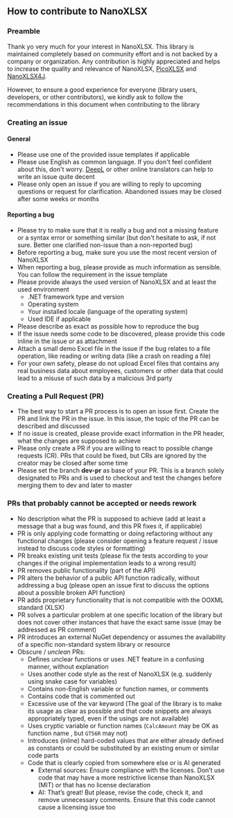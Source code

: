 
## How to contribute to NanoXLSX

### Preamble
Thank yo very much for your interest in NanoXLSX. This library is maintained completely based on community effort and is not backed by a company or organization. Any contribution is highly appreciated and helps to increase the quality and relevance of NanoXLSX, [PicoXLSX](https://github.com/rabanti-github/PicoXLSX) and [NanoXLSX4J](https://github.com/rabanti-github/NanoXLSX4j).

However, to ensure a good experience for everyone (library users, developers, or other contributors), we kindly ask to follow the recommendations in this document when contributing to the library

### Creating an issue

#### General
* Please use one of the provided issue templates if applicable
* Please use English as common language. If you don't feel confident about this, don't worry. [DeepL]( https://www.deepl.com/translator) or other online translators can help to write an issue quite decent
* Please only open an issue if you are willing to reply to upcoming questions or request for clarification. Abandoned issues may be closed after some weeks or months

#### Reporting a bug

* Please try to make sure that it is really a bug and not a missing feature or a syntax error or something similar (but don't hesitate to ask, if not sure. Better one clarified non-issue than a non-reported bug)
* Before reporting a bug, make sure you use the most recent version of NanoXLSX
* When reporting a bug, please provide as much information as sensible. You can follow the requirement in the issue template
* Please provide always the used version of NanoXLSX and at least the used environment
  * .NET framework type and version
  * Operating system
  * Your installed locale (language of the operating system)
  * Used IDE if applicable
* Please describe as exact as possible how to reproduce the bug
* If the issue needs some code to be discovered, please provide this code inline in the issue or as attachment
* Attach a small demo Excel file in the issue if the bug relates to a file operation, like reading or writing data (like a crash on reading a file)
* For your own safety, please do not upload Excel files that contains any real business data about employees, customers or other data that could lead to a misuse of such data by a malicious 3rd party
  
### Creating a Pull Request (PR)

* The best way to start a PR process is to open an issue first. Create the PR and link the PR in the issue. In this issue, the topic of the PR can be described and discussed
* If no issue is created, please provide exact information in the PR header, what the changes are supposed to achieve
* Please only create a PR if you are willing to react to possible change requests (CR). PRs that could be fixed, but CRs are ignored by the creator may be closed after some time
* Please set the branch **dev-pr** as base of your PR. This is a branch solely designated to PRs and is used to checkout and test the changes before merging them to dev and later to master
  
### PRs that probably cannot be accepted or needs rework

* No description what the PR is supposed to achieve (add at least a message that a bug was found, and this PR fixes it, if applicable)
* PR is only applying code formatting or doing refactoring without any functional changes (please consider opening a feature request / issue instead to discuss code styles or formatting)
* PR breaks existing unit tests (please fix the tests according to your changes if the original implementation leads to a wrong result) 
* PR removes public functionality (part of the API)
* PR alters the behavior of a public API function radically, without addressing a bug (please open an issue first to discuss the options about a possible broken API function)
* PR adds proprietary functionality that is not compatible with the OOXML standard (XLSX)
* PR solves a particular problem at one specific location of the library but does not cover other instances that have the exact same issue (may be addressed as PR comment)
* PR introduces an external  NuGet dependency or assumes the availability of a specific non-standard system library or resource
* Obscure / *unclean* PRs:
  * Defines unclear functions or uses .NET feature in a confusing manner, without explanation
  * Uses another code style as the rest of NanoXLSX (e.g. suddenly using snake case for variables)
  * Contains non-English variable or function names, or comments
  * Contains code that is commented out
  * Excessive use of the var keyword (The goal of the library is to make its usage as clear as possible and that code snippets are always appropriately typed, even if the usings are not available)
  * Uses cryptic variable or function names (`CalcAmount` may be OK as function name , but `GT56R` may not)
  * Introduces (inline) hard-coded values that are either already defined as constants or could be substituted by an existing enum or similar code parts
  * Code that is clearly copied from somewhere else or is AI generated
    * External sources: Ensure compliance with the licenses. Don’t use code that may have a more restrictive license than NanoXLSX (MIT) or that has no license declaration
    * AI: That’s great! But please, revise the code, check it, and remove unnecessary comments. Ensure that this code cannot cause a licensing issue too  
